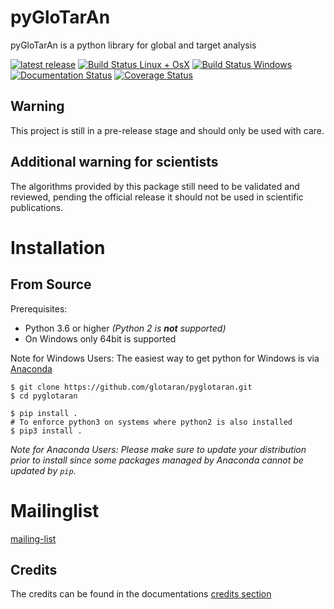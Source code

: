 # pyGloTarAn

pyGloTarAn is a python library for global and target analysis

[![latest release](https://pypip.in/version/glotaran/badge.svg)](https://pypi.org/project/glotaran/)
[![Build Status Linux + OsX](https://travis-ci.org/glotaran/pyglotaran.svg?branch=master)](https://travis-ci.org/glotaran/pyglotaran)
[![Build Status Windows](https://ci.appveyor.com/api/projects/status/76gkx10wyn2cd049?svg=true)](https://ci.appveyor.com/project/glotaran/pyglotaran)
[![Documentation Status](https://readthedocs.org/projects/glotaran/badge/?version=latest)](https://glotaran.readthedocs.io/en/latest/?badge=latest)
[![Coverage Status](https://coveralls.io/repos/github/glotaran/pyglotaran/badge.svg?branch=master)](https://coveralls.io/github/glotaran/pyglotaran?branch=master)

## Warning

This project is still in a pre-release stage and should only be used with care.

## Additional warning for scientists

The algorithms provided by this package still need to be validated and reviewed, pending the official release it should not be used in scientific publications.

# Installation

## From Source

Prerequisites:

- Python 3.6 or higher _(Python 2 is **not** supported)_
- On Windows only 64bit is supported

Note for Windows Users: The easiest way to get python for Windows is via [Anaconda](https://www.anaconda.com/)

```
$ git clone https://github.com/glotaran/pyglotaran.git
$ cd pyglotaran

$ pip install .
# To enforce python3 on systems where python2 is also installed
$ pip3 install .

```

_Note for Anaconda Users: Please make sure to update your distribution prior to install since some packages managed by Anaconda cannot be updated by `pip`._

# Mailinglist

[mailing-list](https://groups.google.com/forum/#!forum/glotaran)

## Credits

The credits can be found in the documentations
[credits section](https://glotaran.readthedocs.io/en/latest/credits.html)

